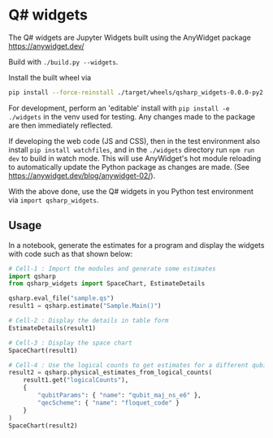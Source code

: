 # Q# widgets

The Q# widgets are Jupyter Widgets built using the AnyWidget package <https://anywidget.dev/>

Build with `./build.py --widgets`.

Install the built wheel via

```bash
pip install --force-reinstall ./target/wheels/qsharp_widgets-0.0.0-py2.py3-none-any.whl
```

For development, perform an 'editable' install with `pip install -e ./widgets` in
the venv used for testing. Any changes made to the package are then immediately reflected.

If developing the web code (JS and CSS), then in the test environment also install
`pip install watchfiles`, and in the `./widgets` directory run `npm run dev` to
build in watch mode. This will use AnyWidget's hot module reloading to automatically
update the Python package as changes are made. (See <https://anywidget.dev/blog/anywidget-02/>).

With the above done, use the Q# widgets in you Python test environment via `import qsharp_widgets`.

## Usage

In a notebook, generate the estimates for a program and display the widgets with
code such as that shown below:

```python
# Cell-1 : Import the modules and generate some estimates
import qsharp
from qsharp_widgets import SpaceChart, EstimateDetails

qsharp.eval_file("sample.qs")
result1 = qsharp.estimate("Sample.Main()")

# Cell-2 : Display the details in table form
EstimateDetails(result1)

# Cell-3 : Display the space chart
SpaceChart(result1)

# Cell-4 : Use the logical counts to get estimates for a different qubit
result2 = qsharp.physical_estimates_from_logical_counts(
    result1.get("logicalCounts"),
    {
        "qubitParams": { "name": "qubit_maj_ns_e6" },
        "qecScheme": { "name": "floquet_code" }
    }
)
SpaceChart(result2)
```
